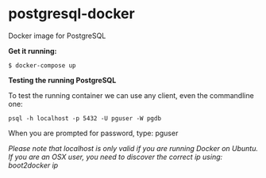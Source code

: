 # postgresql-docker

Docker image for PostgreSQL

**Get it running:**

``$ docker-compose up``

**Testing the running PostgreSQL**

To test the running container we can use any client, even the commandline one:


``psql -h localhost -p 5432 -U pguser -W pgdb``

When you are prompted for password, type: pguser

_Please note that localhost is only valid if you are running Docker on Ubuntu. If you are an OSX user, you need to discover the correct ip using: boot2docker ip_